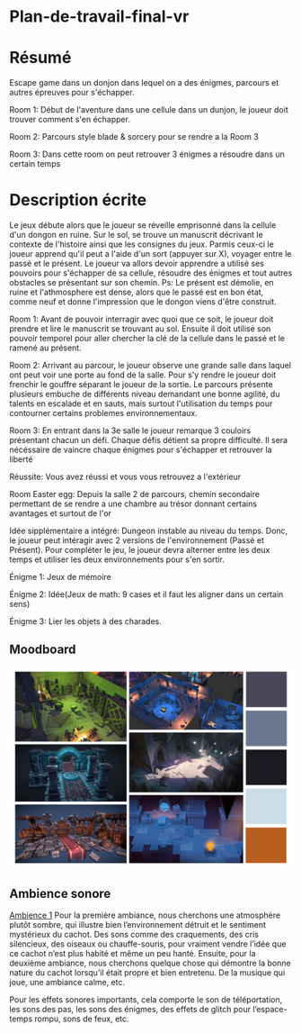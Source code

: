# Plan-de-travail-final-vr

# Résumé
  Escape game dans un donjon dans lequel on a des énigmes, parcours et autres épreuves pour s'échapper.

 Room 1: Début de l'aventure dans une cellule dans un dunjon, le joueur doit trouver comment s'en échapper.
 
 Room 2: Parcours style blade & sorcery pour se rendre a la Room 3
 
 Room 3: Dans cette room on peut retrouver 3 énigmes a résoudre dans un certain temps

# Description écrite
Le jeux débute alors que le joueur se réveille emprisonné dans la cellule d'un dongon en ruine. Sur le sol, se trouve un manuscrit décrivant le contexte de l'histoire ainsi que les consignes du jeux. Parmis ceux-ci le joueur apprend qu'il peut a l'aide d'un sort (appuyer sur X), voyager entre le passé et le présent. Le joueur va allors devoir apprendre a utilisé ses pouvoirs pour s'échapper de sa cellule, résoudre des énigmes et tout autres obstacles se présentant sur son chemin. Ps: Le présent est démolie, en ruine et l'athmosphere est dense, alors que le passé est en bon état, comme neuf et donne l'impression que le dongon viens d'être construit.


Room 1: Avant de pouvoir interragir avec quoi que ce soit, le joueur doit prendre et lire le manuscrit se trouvant au sol. Ensuite il doit utilisé son pouvoir temporel pour aller chercher la clé de la cellule dans le passé et le ramené au présent.
 
 Room 2: Arrivant au parcour, le joueur observe une grande salle dans laquel ont peut voir une porte au fond de la salle. Pour s'y rendre le joueur doit frenchir le gouffre séparant le joueur de la sortie. Le parcours présente plusieurs embuche de différents niveau demandant une bonne agilité, du talents en escalade et en sauts, mais surtout l'utilisation du temps pour contourner certains problemes environnementaux.
 
 Room 3: En entrant dans la 3e salle le joueur remarque 3 couloirs présentant chacun un défi. Chaque défis détient sa propre difficulté. Il sera nécéssaire de vaincre chaque énigmes pour s'échapper et retrouver la liberté
  
 Réussite: Vous avez réussi et vous vous retrouvez a l'extérieur


 Room Easter egg: Depuis la salle 2 de parcours, chemin secondaire permettant de se rendre a une chambre au trésor donnant certains avantages et surtout de l'or

 Idée sipplémentaire a intégré: Dungeon instable au niveau du temps. Donc, le joueur peut intéragir avec 2 versions de l'environnement (Passé et Présent). Pour compléter le jeu, le joueur devra alterner entre les deux temps et utiliser les deux environnements pour s'en sortir.




 Énigme 1: Jeux de mémoire
 
 Énigme 2: Idée(Jeux de math: 9 cases et il faut les aligner dans un certain sens)
 
 Énigme 3: Lier les objets à des charades.

## Moodboard
![moodboard](images/moodboard_vr.png)


## Ambience sonore 
[Ambience 1]([https://www.youtube.com/watch?v=ID_DE_LA_VIDEO](https://www.youtube.com/watch?v=bxoRRobHtGM&t=151s))
Pour la première ambiance, nous cherchons une atmosphère plutôt sombre, qui illustre bien l’environnement détruit et le sentiment mystérieux du cachot. Des sons comme des craquements, des cris silencieux, des oiseaux ou chauffe-souris, pour vraiment vendre l’idée que ce cachot n’est plus habité et même un peu hanté. Ensuite, pour la deuxième ambiance, nous cherchons quelque chose qui démontre la bonne nature du cachot lorsqu’il était propre et bien entretenu. De la musique qui joue, une ambiance calme, etc.

Pour les effets sonores importants, cela comporte le son de téléportation, les sons des pas, les sons des énigmes, des effets de glitch pour l’espace-temps rompu, sons de feux, etc.
